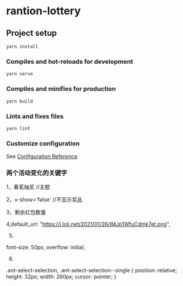 # rantion-lottery

## Project setup

```
yarn install
```

### Compiles and hot-reloads for development

```
yarn serve
```

### Compiles and minifies for production

```
yarn build
```

### Lints and fixes files

```
yarn lint
```

### Customize configuration

See [Configuration Reference](https://cli.vuejs.org/config/).

### 两个活动变化的关键字

1，春茗抽奖 //主题

2，v-show='false' //不显示奖品

3，剩余红包数量

4,default_url: "https://i.loli.net/2021/01/26/IMJp1WfuCdmk7et.png",

5.
font-size: 50px;
overflow: initial;

6.
.ant-select-selection,
.ant-select-selection--single {
position: relative;
height: 32px;
width: 260px;
cursor: pointer;
}
